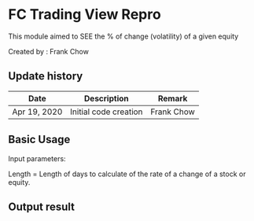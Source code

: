 # FC Trading View Repro
This module aimed to SEE the % of change (volatility) of a given equity

Created by : Frank Chow

## Update history
| Date | Description | Remark |
|------|-------------|:----:|
| Apr 19, 2020 | Initial code creation | Frank Chow |

## Basic Usage
Input parameters:

Length = Length of days to calculate of the rate of a change of a stock or equity.

## Output result




